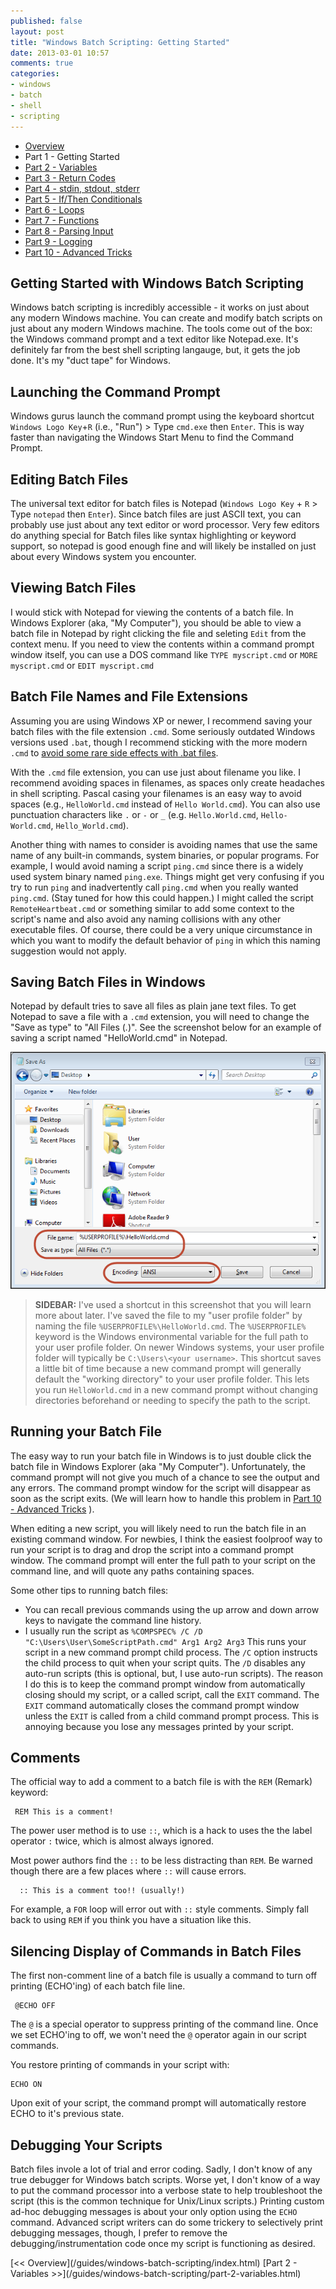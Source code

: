 ```yaml
---
published: false
layout: post
title: "Windows Batch Scripting: Getting Started"
date: 2013-03-01 10:57
comments: true
categories:
- windows
- batch
- shell
- scripting
---
```


* [Overview](/guides/windows-batch-scripting/index.html)
* Part 1 - Getting Started
* [Part 2 - Variables](/guides/windows-batch-scripting/part-2-variables.html)
* [Part 3 - Return Codes](/guides/windows-batch-scripting/part-3-return-codes.html)
* [Part 4 - stdin, stdout, stderr](/guides/windows-batch-scripting/part-4-stdin-stdout-stderr.html)
* [Part 5 - If/Then Conditionals](/guides/windows-batch-scripting/part-5-if-then-conditionals.html)
* [Part 6 - Loops](/guides/windows-batch-scripting/part-6-loops.html)
* [Part 7 - Functions](/guides/windows-batch-scripting/part-7-functions.html)
* [Part 8 - Parsing Input](/guides/windows-batch-scripting/part-8-parsing-input.html)
* [Part 9 - Logging](/guides/windows-batch-scripting/part-9-logging.html)
* [Part 10 - Advanced Tricks](/guides/windows-batch-scripting/part-10-advanced-tricks.html)

## Getting Started with Windows Batch Scripting

Windows batch scripting is incredibly accessible - it works on just about any modern Windows machine.  You can create and modify batch scripts on just about any modern Windows machine.  The tools come out of the box: the Windows command prompt and a text editor like Notepad.exe.  It's definitely far from
the best shell scripting langauge, but, it gets the job done.  It's my "duct tape" for Windows.

## Launching the Command Prompt
Windows gurus launch the command prompt using the keyboard shortcut `Windows Logo Key`+`R` (i.e., "Run") > Type `cmd.exe` then `Enter`.  This is way faster than navigating the Windows Start Menu to find the Command Prompt.

## Editing Batch Files
The universal text editor for batch files is Notepad (`Windows Logo Key` + `R` > Type `notepad` then `Enter`).  Since batch files are just ASCII text, you can probably use just about any text editor or word processor.  Very few editors do anything special for Batch files like syntax highlighting or keyword support, so notepad is good enough fine and will likely be installed on just about every Windows system you encounter.

## Viewing Batch Files
I would stick with Notepad for viewing the contents of a batch file.  In Windows Explorer (aka, "My Computer"), you should be able to view a batch file in Notepad by right clicking the file and seleting `Edit` from the context menu. If you need to view the contents within a command prompt window itself, you can use a DOS command like `TYPE myscript.cmd` or `MORE myscript.cmd` or `EDIT myscript.cmd`

## Batch File Names and File Extensions
Assuming you are using Windows XP or newer, I recommend saving your batch files with the file extension `.cmd`.  Some seriously outdated Windows versions used `.bat`, though I recommend sticking with the more modern `.cmd` to [avoid some rare side effects with .bat files](http://waynes-world-it.blogspot.fr/2008/08/difference-between-bat-and-cmd.html).

With the `.cmd` file extension, you can use just about filename you like.  I recommend avoiding spaces in filenames, as spaces only create headaches in shell scripting.  Pascal casing your filenames is an easy way to avoid spaces (e.g., `HelloWorld.cmd` instead of `Hello World.cmd`).  You can also use punctuation characters like `.` or `-` or `_` (e.g. `Hello.World.cmd`, `Hello-World.cmd`, `Hello_World.cmd`).

Another thing with names to consider is avoiding names that use the same name of any built-in commands, system binaries, or popular programs.  For example, I would avoid naming a script `ping.cmd` since there is a widely used system binary named `ping.exe`.  Things might get very confusing if you try to run `ping` and inadvertently call `ping.cmd` when you really wanted `ping.cmd`.  (Stay tuned for how this could happen.)  I might called the script `RemoteHeartbeat.cmd` or something similar to add some context to the script's name and also avoid any naming collisions with any other executable files.  Of course, there could be a very unique circumstance in which you want to modify the default behavior of `ping` in which this naming suggestion would not apply.

## Saving Batch Files in Windows
Notepad by default tries to save all files as plain jane text files.  To get Notepad to save a file with a `.cmd` extension, you will need to change the "Save as type" to "All Files (*.*)".  See the screenshot below for an example of saving a script named "HelloWorld.cmd" in Notepad.

![Screenshot of saving a batch file in Notepad](/images/2013-03-03-A.png)

> **SIDEBAR:** I've used a shortcut in this screenshot that you will learn more about later.  I've saved the file to my "user profile folder" by naming
> the file `%USERPROFILE%\HelloWorld.cmd`.   The `%USERPROFILE%` keyword is the Windows environmental variable for the full path
> to your user profile folder.  On newer Windows systems, your user profile folder will typically be `C:\Users\<your username>`.  This shortcut
> saves a little bit of time because a new command prompt will generally default the "working directory" to your user profile folder. This lets you run
> `HelloWorld.cmd` in a new command prompt without changing directories beforehand or needing to specify the path to the script.

## Running your Batch File
The easy way to run your batch file in Windows is to just double click the batch file in Windows Explorer (aka "My Computer").  Unfortunately, the command prompt will not give you much of a chance to see the output and any errors.  The command prompt window for the script will disappear as soon as the script exits.  (We will learn how to handle this problem in [Part 10 - Advanced Tricks](/blog/2012/03/DD/title/) ).

When editing a new script, you will likely need to run the batch file in an existing command window.  For newbies, I think the easiest foolproof way to
run your script is to drag and drop the script into a command prompt window.  The command prompt will enter the full path to your script on the
command line, and will quote any paths containing spaces.

Some other tips to running batch files:

* You can recall previous commands using the up arrow and down arrow keys to navigate the command line history.
* I usually run the script as
  `%COMPSPEC% /C /D "C:\Users\User\SomeScriptPath.cmd" Arg1 Arg2 Arg3`
  This runs your script in a new command prompt child process.  The `/C` option instructs the child process to quit when your script quits.
  The `/D` disables any auto-run scripts (this is optional, but, I use auto-run scripts).  The reason I do this is to keep the command prompt
  window from automatically closing should my script, or a called script, call the `EXIT` command.  The `EXIT` command automatically closes
  the command prompt window unless the `EXIT` is called from a child command prompt process.  This is annoying because you lose any messages
  printed by your script.


## Comments
The official way to add a comment to a batch file is with the `REM` (Remark) keyword:

     REM This is a comment!

The power user method is to use `::`, which is a hack to uses the the label operator `:` twice, which is almost always ignored.

Most power authors find the `::` to be less distracting than `REM`.  Be warned though there are a few places where `::` will cause errors.

      :: This is a comment too!! (usually!)

For example, a `FOR` loop will error out with `::` style comments.  Simply fall back to using `REM` if you think you have a situation like this.

## Silencing Display of Commands in Batch Files
The first non-comment line of a batch file is usually a command to turn off printing (ECHO'ing) of each batch file line.

     @ECHO OFF

The `@` is a special operator to suppress printing of the command line.  Once we set ECHO'ing to off, we won't need the `@` operator again
in our script commands.

You restore printing of commands in your script with:

    ECHO ON

Upon exit of your script, the command prompt will automatically restore ECHO to it's previous state.

## Debugging Your Scripts

Batch files invole a lot of trial and error coding.  Sadly, I don't know of any true debugger for Windows batch scripts.  Worse yet, I don't
know of a way to put the command processor into a verbose state to help troubleshoot the script (this is the common technique for Unix/Linux
scripts.)  Printing custom ad-hoc debugging messages is about your only option using the `ECHO` command.  Advanced script writers can do
some trickery to selectively print debugging messages, though, I prefer to remove the debugging/instrumentation code once my script is
functioning as desired.

<span class="basic-alignment left">
  [<< Overview](/guides/windows-batch-scripting/index.html)
</span>
<span class="basic-alignment right">
[Part 2 - Variables >>](/guides/windows-batch-scripting/part-2-variables.html)
</span>
